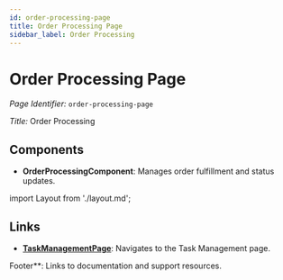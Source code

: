 ```yaml
---
id: order-processing-page
title: Order Processing Page
sidebar_label: Order Processing
---
```


# Order Processing Page

*Page Identifier:* `order-processing-page`

*Title:* Order Processing

## Components
- **OrderProcessingComponent**: Manages order fulfillment and status updates.

import Layout from './layout.md';

## Links
- [**TaskManagementPage**](/docs/pages/task-management-page): Navigates to the Task Management page.

<Layout />

Footer**: Links to documentation and support resources.

